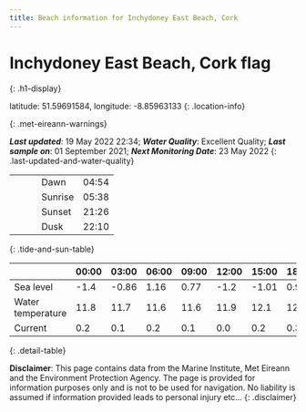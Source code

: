 ```yaml
---
title: Beach information for Inchydoney East Beach, Cork
---
```

# Inchydoney East Beach, Cork <span class="material-icons blue-flag" alt="This a Blue Flag beach">flag</span>
{: .h1-display}

latitude: 51.59691584, longitude: -8.85963133
{: .location-info}


{: .met-eireann-warnings}

___Last updated___: 19 May 2022 22:34; ___Water Quality___: Excellent Quality;
___Last sample on___: 01 September 2021; ___Next Monitoring Date___: 23 May 2022
{: .last-updated-and-water-quality}

|   |   |   |   |   |
|---|---|---|---|---|
|   |   |   | Dawn  | 04:54 |
|   |   |   | Sunrise  | 05:38 |
|   |   |   | Sunset  | 21:26 |
|   |   |   | Dusk  | 22:10 |
{: .tide-and-sun-table}

<div></div>

| | 00:00 | 03:00 | 06:00 | 09:00 | 12:00 | 15:00 | 18:00 | 21:00 |
|---|---|---|---|---|---|---|---|---|
| Sea level | -1.4 | -0.86 | 1.16 | 0.77| -1.2 | -1.01 | 0.99 | 1.01 |
| Water temperature | 11.8 | 11.7 | 11.6 | 11.6 | 11.9 | 12.1 | 12.0 | 12.0 |
| Current | 0.2 | 0.1 | 0.2 | 0.1 | 0.0| 0.2 | 0.3 | 0.1 |
{: .detail-table}

__Disclaimer__: This page contains data from the Marine Institute,
Met Eireann and the Environment Protection Agency. The page is provided for
information purposes only and is not to be used for navigation. No liability
is assumed if information provided leads to personal injury etc...
{: .disclaimer}